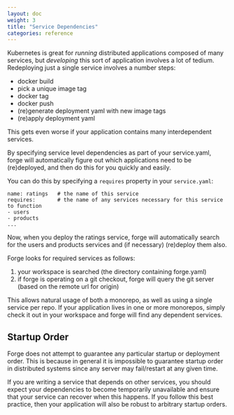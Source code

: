 ```yaml
---
layout: doc
weight: 3
title: "Service Dependencies"
categories: reference
---
```


Kubernetes is great for *running* distributed applications composed of
many services, but *developing* this sort of application involves a
lot of tedium. Redeploying just a single service involves a number
steps:

 - docker build
 - pick a unique image tag
 - docker tag
 - docker push
 - (re)generate deployment yaml with new image tags
 - (re)apply deployment yaml

This gets even worse if your application contains many interdependent
services.

By specifying service level dependencies as part of your service.yaml,
forge will automatically figure out which applications need to be
(re)deployed, and then do this for you quickly and easily.

You can do this by specifying a `requires` property in your
`service.yaml`:

```
name: ratings   # the name of this service
requires:       # the name of any services necessary for this service to function
- users
- products
...
```

Now, when you deploy the ratings service, forge will automatically
search for the users and products services and (if necessary)
(re)deploy them also.

Forge looks for required services as follows:

1. your workspace is searched (the directory containing forge.yaml)
2. if forge is operating on a git checkout, forge will query the git
   server (based on the remote url for origin)

This allows natural usage of both a monorepo, as well as using a
single service per repo. If your application lives in one or more
monorepos, simply check it out in your workspace and forge will find
any dependent services.

## Startup Order

Forge does not attempt to guarantee any particular startup or
deployment order. This is because in general it is impossible to
guarantee startup order in distributed systems since any server may
fail/restart at any given time.

If you are writing a service that depends on other services, you
should expect your dependencies to become temporarily unavailable and
ensure that your service can recover when this happens. If you follow
this best practice, then your application will also be robust to
arbitrary startup orders.
